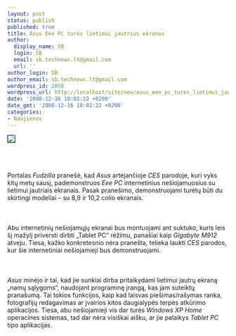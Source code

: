 ```yaml
---
layout: post
status: publish
published: true
title: Asus Eee PC turės lietimui jautrius ekranus
author:
  display_name: SB
  login: SB
  email: sb.technews.lt@gmail.com
  url: ''
author_login: SB
author_email: sb.technews.lt@gmail.com
wordpress_id: 2858
wordpress_url: http://localhost/site/new/asus_eee_pc_tures_lietimui_jautrius_ekranus/
date: '2008-12-16 18:02:22 +0200'
date_gmt: '2008-12-16 18:02:22 +0200'
categories:
- Naujienos
---
```

<div class="imgright"><img src="http://tbn2.google.com/images?q=tbn:4fxOMTbOg90b3M:http://www.luxurylaunches.com/entry_images/0208/26/Asus_logo.jpg" border="1"></div>
<p><br><br />
<br>Portalas <i>Fudzilla</i> pranešė, kad <i>Asus</i> artėjančioje <i>CES</i> parodoje, kuri vyks kitų metų sausį, pademonstruos <i>Eee PC</i> internetinius nešiojamuosius su lietimui jautriais ekranais. Pasak pranešimo, demonstruojami turėtų būti du skirtingi modeliai – su 8,9 ir 10,2 colio ekranais.<br />
<br><br />
<br>Abu internetinių nešiojamųjų ekranai bus montuojami ant suktuko, kuris leis šį mažylį priversti dirbti „Tablet PC“ rėžimu, panašiai kaip <i>Gigabyte M912</i> atveju. Tiesa, kažko konkretesnio nėra pranešta, telieka laukti <i>CES</i> parodos, kur šie internetiniai nešiojamieji bus demonstruojami.<br />
<br><br />
<br><i>Asus</i> minėjo ir tai, kad jie sunkiai dirba pritaikydami lietimui jautrų ekraną „namų sąlygoms“, naudojant programinę įrangą, kas jam suteiktų pranašumą. Tai tokios funkcijos, kaip kad laisvas piešimas/rašymas ranka, fotografijų redagavimas ar įvairios kitos daugialypės terpės atkūrimo aplikacijos. Tiesa, abu nešiojamieji vis dar turės <i>Windows XP Home</i> operacines sistemas, tad dar nėra visiškai aišku, ar jie palaikys <i>Tablet PC</i> tipo aplikacijas.<br />
<br><br />
<br><br />
<br></p>
